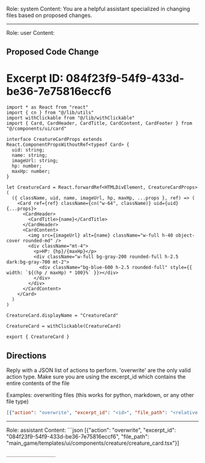 Role: system
Content: You are a helpful assistant specialized in changing files based on proposed changes.
__________________
Role: user
Content: 
## Proposed Code Change
# Excerpt ID: 084f23f9-54f9-433d-be36-7e75816eccf6
```main_game/templates/ui/components/creature/creature_card.tsx
import * as React from "react"
import { cn } from "@/lib/utils"
import withClickable from "@/lib/withClickable"
import { Card, CardHeader, CardTitle, CardContent, CardFooter } from "@/components/ui/card"

interface CreatureCardProps extends React.ComponentPropsWithoutRef<typeof Card> {
  uid: string;
  name: string;
  imageUrl: string;
  hp: number;
  maxHp: number;
}

let CreatureCard = React.forwardRef<HTMLDivElement, CreatureCardProps>(
  ({ className, uid, name, imageUrl, hp, maxHp, ...props }, ref) => (
    <Card ref={ref} className={cn("w-64", className)} uid={uid} {...props}>
      <CardHeader>
        <CardTitle>{name}</CardTitle>
      </CardHeader>
      <CardContent>
        <img src={imageUrl} alt={name} className="w-full h-40 object-cover rounded-md" />
        <div className="mt-4">
          <p>HP: {hp}/{maxHp}</p>
          <div className="w-full bg-gray-200 rounded-full h-2.5 dark:bg-gray-700 mt-2">
            <div className="bg-blue-600 h-2.5 rounded-full" style={{ width: `${(hp / maxHp) * 100}%` }}></div>
          </div>
        </div>
      </CardContent>
    </Card>
  )
)

CreatureCard.displayName = "CreatureCard"

CreatureCard = withClickable(CreatureCard)

export { CreatureCard }
```

## Directions
Reply with a JSON list of actions to perform. 'overwrite' are the only valid action type. 
Make sure you are using the excerpt_id which contains the entire contents of the file

Examples:
overwriting files (this works for python, markdown, or any other file type)
```json output_example1
[{"action": "overwrite", "excerpt_id": "<id>", "file_path": "<relative file path>"}]
```

__________________
Role: assistant
Content: ```json
[{"action": "overwrite", "excerpt_id": "084f23f9-54f9-433d-be36-7e75816eccf6", "file_path": "main_game/templates/ui/components/creature/creature_card.tsx"}]
```
__________________
